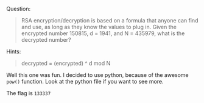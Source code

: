 Question:

>RSA encryption/decryption is based on a formula that anyone can find and use, as long as they know the values to plug in. Given the encrypted number 150815, d = 1941, and N = 435979, what is the decrypted number?

Hints:

>decrypted = (encrypted) ^ d mod N

Well this one was fun. I decided to use python, because of the awesome `pow()` function. Look at the python file if you want to see more.

The flag is `133337`
